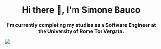 <h1 align="center"> Hi there 👋, I'm Simone Bauco </h1>
<h3 align="center"> I'm currently completing my studies as a Software Engineer at the University of Rome Tor Vergata. </h3>

<p align="left"> <img src="https://komarev.com/ghpvc/?username=simoneb00&label=Profile%20views&color=0e75b6&style=flat"/> </p>

<!--
**simoneb00/Simoneb00** is a ✨ _special_ ✨ repository because its `README.md` (this file) appears on your GitHub profile.

Here are some ideas to get you started:

- 🔭 I’m currently working on ...
- 🌱 I’m currently learning ...
- 👯 I’m looking to collaborate on ...
- 🤔 I’m looking for help with ...
- 💬 Ask me about ...
- 📫 How to reach me: ...
- 😄 Pronouns: ...
- ⚡ Fun fact: ...
-->

